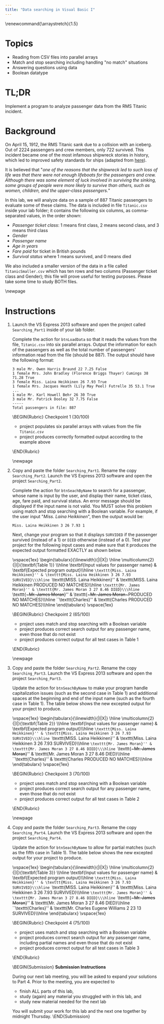 ```yaml
---
title: "Data searching in Visual Basic I"
---
```


\renewcommand{\arraystretch}{1.5}

# Topics
* Reading from CSV files into parallel arrays
* Match and stop searching including handling "no match" situations
* Answering questions using data
* Boolean datatype

# TL;DR
Implement a program to analyze passenger data from the RMS Titanic incident.

# Background
On April 15, 1912, the RMS Titanic sank due to a collision with an iceberg. Out
of 2224 passengers and crew members, only 722 survived. This incident became one
of the most infamous shipwreck stories in history, which led to improved safety
standards for ships (adapted from [here](https://www.kaggle.com/c/titanic)).

It is believed that "*one of the reasons that the shipwreck led to such loss of
life was that there were not enough lifeboats for the passengers and crew.
Although there was some element of luck involved in surviving the sinking, some
groups of people were more likely to survive than others, such as women,
children, and the upper-class passengers.*"

In this lab, we will analyze data on a sample of 887 Titanic passengers to
evaluate some of these claims. The data is included in file `Titanic.csv` inside
your lab folder; it contains the following six columns, as comma-separated
values, in the order shown:

* *Passenger ticket class*: 1 means first class, 2 means second class, and 3
  means third class
* *Gender*
* *Passenger name*
* *Age in years*
* *Fare paid* for ticket in British pounds
* *Survival status* where 1 means survived, and 0 means died

We also included a smaller version of the data in a file called
`TitanicSmaller.csv` which has ten rows and two columns (Passenger ticket class
and Gender); this file will prove useful for testing purposes. Please take some
time to study BOTH files.

\newpage

# Instructions
1. Launch the VS Express 2013 software and open the project called
   `Searching_Part1` inside of your lab folder.

   Complete the action for `btnLoadData` so that it reads the values from the
   file, `Titanic.csv` into six parallel arrays. Output the information
   for each of the passengers as well as the total number of passengers'
   information read from the file (should be 887). The output should have the
   following format:

   ```
   3 male Mr. Owen Harris Braund 22 7.25 False
   1 female Mrs. John Bradley (Florence Briggs Thayer) Cumings 38 71.28 True
   3 female Miss. Laina Heikkinen 26 7.93 True
   1 female Mrs. Jacques Heath (Lily May Peel) Futrelle 35 53.1 True
   ...
   1 male Mr. Karl Howell Behr 26 30 True
   3 male Mr. Patrick Dooley 32 7.75 False
   -----
   Total passengers in file: 887
   ```

   \BEGIN{Rubric}
   Checkpoint 1 (30/100)
   * project populates six parallel arrays with values from the file
     `Titanic.csv`
   * project produces correctly formatted output according to the example above

   \END{Rubric}

   \newpage

1. Copy and paste the folder `Searching_Part1`. Rename the copy
   `Searching_Part2`. Launch the VS Express 2013 software and open the project
   `Searching_Part2`.

   Complete the action for `btnSeachByName` to search for a passenger, whose
   name is input by the user, and display their name, ticket class, age, fare
   paid, and survival status. An error message should be displayed if the input
   name is not valid.  You MUST solve this problem using match and stop
   searching with a Boolean variable. For example, if the user input "*Miss.
   Laina Heikkinen*", then the output would be:

   ```
   Miss. Laina Heikkinen 3 26 7.93 1
   ```

   Next, change your program so that it displays `SURVIDED` if the passenger
   survived (instead of a 1) or `DIED` otherwise (instead of a 0). Test your
   project for the following input cases and make sure that it produces the
   expected output formatted EXACTLY as shown below.

   \vspace{1ex}
   \begin{tabularx}{\linewidth}{|l|X|}
    \hline
    \multicolumn{2}{|l|}{\textbf{Table 1}}
    \\\hline
    \textbf{Input values for passenger name} & \textbf{Expected program output}\\\hline
    ``\texttt{Miss. Laina Heikkinen}'' &
      \texttt{Miss. Laina Heikkinen 3 26 7.93 SURVIVED}\\\hline
    ``\texttt{MISS. Laina Heikkinen}'' &
      \texttt{MISS. Laina Heikkinen PRODUCED NO MATCHES}\\\hline
    ``\texttt{Mr. James Moran}'' &
      \texttt{Mr. James Moran 3 27 8.46 DIED}\\\hline
    ``\texttt{~~~Mr. James Moran~~}'' &
      \texttt{~~~Mr. James Moran~~~PRODUCED NO MATCHES}\\\hline
    ``\texttt{Charles}'' & \texttt{Charles PRODUCED NO MATCHES}\\\hline
   \end{tabularx}
   \vspace{1ex}

   \BEGIN{Rubric}
   Checkpoint 2 (65/100)
   * project uses match and stop searching with a Boolean variable
   * project produces correct search output for any passenger name, even those
     that do not exist
   * project produces correct output for all test cases in Table 1

   \END{Rubric}

   \newpage

1. Copy and paste the folder `Searching_Part2`. Rename the copy
   `Searching_Part3`. Launch the VS Express 2013 software and open the project
   `Searching_Part3`.

   Update the action for `btnSeachByName` to make your program handle
   capitalization issues (such as the second case in Table 1) and additional
   spaces at the beginning and end of the input name (such as the fourth case
   in Table 1). The table below shows the new excepted output for your project
   to produce.

   \vspace{1ex}
   \begin{tabularx}{\linewidth}{|l|X|}
    \hline
    \multicolumn{2}{|l|}{\textbf{Table 2}}
    \\\hline
    \textbf{Input values for passenger name} & \textbf{Expected program output}\\\hline
    ``\texttt{Miss. Laina Heikkinen}'' &
      \texttt{Miss. Laina Heikkinen 3 26 7.93 SURVIVED}\\\hline
    ``\texttt{MISS. Laina Heikkinen}'' &
      \texttt{Miss. Laina Heikkinen 3 26 7.93 SURVIVED}\\\hline
    ``\texttt{Mr. James Moran}'' &
      \texttt{Mr. James Moran 3 27 8.46 DIED}\\\hline
    ``\texttt{~~~Mr. James Moran~~}'' &
      \texttt{Mr. James Moran 3 27 8.46 DIED}\\\hline
    ``\texttt{Charles}'' & \texttt{Charles PRODUCED NO MATCHES}\\\hline
   \end{tabularx}
   \vspace{1ex}

   \BEGIN{Rubric}
   Checkpoint 3 (70/100)
   * project uses match and stop searching with a Boolean variable
   * project produces correct search output for any passenger name, even those
     that do not exist
   * project produces correct output for all test cases in Table 2

   \END{Rubric}

   \newpage

1. Copy and paste the folder `Searching_Part3`. Rename the copy
   `Searching_Part4`. Launch the VS Express 2013 software and open the project
   `Searching_Part4`.

   Update the action for `btnSeachByName` to allow for partial matches (such as
   the fifth case in Table 1). The table below shows the new excepted output for
   your project to produce.

   \vspace{1ex}
   \begin{tabularx}{\linewidth}{|l|X|}
    \hline
    \multicolumn{2}{|l|}{\textbf{Table 3}}
    \\\hline
    \textbf{Input values for passenger name} & \textbf{Expected program output}\\\hline
    ``\texttt{Miss. Laina Heikkinen}'' &
      \texttt{Miss. Laina Heikkinen 3 26 7.93 SURVIVED}\\\hline
    ``\texttt{MISS. Laina Heikkinen}'' &
      \texttt{Miss. Laina Heikkinen 3 26 7.93 SURVIVED}\\\hline
    ``\texttt{Mr. James Moran}'' &
      \texttt{Mr. James Moran 3 27 8.46 DIED}\\\hline
    ``\texttt{~~~Mr. James Moran~~}'' &
      \texttt{Mr. James Moran 3 27 8.46 DIED}\\\hline
    ``\texttt{Charles}'' &
      \texttt{Mr. Charles Eugene Williams 2 23 13 SURVIVED}\\\hline
   \end{tabularx}
   \vspace{1ex}

   \BEGIN{Rubric}
   Checkpoint 4 (75/100)
   * project uses match and stop searching with a Boolean variable
   * project produces correct search output for any passenger name, including
     partial names and even those that do not exist
   * project produces correct output for all test cases in Table 3

   \END{Rubric}

   \BEGIN{Submission}
   **Submission Instructions**

   During our next lab meeting, you will be asked to expand your solutions to
   Part 4. Prior to the meeting, you are expected to

   * finish ALL parts of this lab,
   * study (again) any material you struggled with in this lab, and
   * study new material needed for the next lab

   You will submit your work for this lab and the next one together by midnight
   Thursday.
  \END{Submission}

